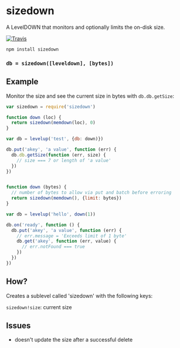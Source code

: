# sizedown

A LevelDOWN that monitors and optionally limits the on-disk size.

[![Travis](http://img.shields.io/travis/karissa/sizedown.svg?style=flat)](https://travis-ci.org/karissa/sizedown)

```
npm install sizedown
```

### `db = sizedown([leveldown], [bytes])`

## Example

Monitor the size and see the current size in bytes with `db.db.getSize`:

```js
var sizedown = require('sizedown')

function down (loc) {
  return sizedown(memdown(loc), 0)
}

var db = levelup('test', {db: down)})

db.put('akey', 'a value', function (err) {
  db.db.getSize(function (err, size) {
    // size === 7 or length of 'a value'
  })
})
```


```js

function down (bytes) {
  // number of bytes to allow via put and batch before erroring
  return sizedown(memdown(), {limit: bytes})
}

var db = levelup('hello', down(1))

db.on('ready', function () {
  db.put('akey', 'a value', function (err) {
    // err.message = 'Exceeds limit of 1 byte'
    db.get('akey', function (err, value) {
      // err.notFound === true
    })
  })
})
```

## How?

Creates a sublevel called 'sizedown' with the following keys:

`sizedown!size`: current size

## Issues

* doesn't update the size after a successful delete
